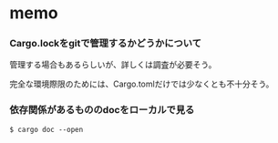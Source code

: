 # memo

### Cargo.lockをgitで管理するかどうかについて

管理する場合もあるらしいが、詳しくは調査が必要そう。

完全な環境際限のためには、Cargo.tomlだけでは少なくとも不十分そう。

### 依存関係があるもののdocをローカルで見る

```
$ cargo doc --open
```

